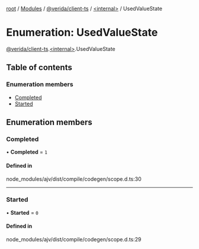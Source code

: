 [root](../README.md) / [Modules](../modules.md) / [@verida/client-ts](../modules/verida_client_ts.md) / [<internal\>](../modules/verida_client_ts._internal_.md) / UsedValueState

# Enumeration: UsedValueState

[@verida/client-ts](../modules/verida_client_ts.md).[<internal\>](../modules/verida_client_ts._internal_.md).UsedValueState

## Table of contents

### Enumeration members

- [Completed](verida_client_ts._internal_.UsedValueState.md#completed)
- [Started](verida_client_ts._internal_.UsedValueState.md#started)

## Enumeration members

### Completed

• **Completed** = `1`

#### Defined in

node_modules/ajv/dist/compile/codegen/scope.d.ts:30

___

### Started

• **Started** = `0`

#### Defined in

node_modules/ajv/dist/compile/codegen/scope.d.ts:29
